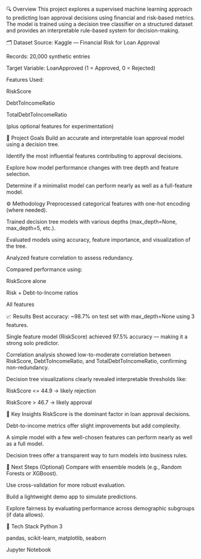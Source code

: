 🔍 Overview
This project explores a supervised machine learning approach to predicting loan approval decisions using financial and risk-based metrics. The model is trained using a decision tree classifier on a structured dataset and provides an interpretable rule-based system for decision-making.

🗂 Dataset
Source: Kaggle — Financial Risk for Loan Approval

Records: 20,000 synthetic entries

Target Variable: LoanApproved (1 = Approved, 0 = Rejected)

Features Used:

RiskScore

DebtToIncomeRatio

TotalDebtToIncomeRatio

(plus optional features for experimentation)

🎯 Project Goals
Build an accurate and interpretable loan approval model using a decision tree.

Identify the most influential features contributing to approval decisions.

Explore how model performance changes with tree depth and feature selection.

Determine if a minimalist model can perform nearly as well as a full-feature model.

⚙️ Methodology
Preprocessed categorical features with one-hot encoding (where needed).

Trained decision tree models with various depths (max_depth=None, max_depth=5, etc.).

Evaluated models using accuracy, feature importance, and visualization of the tree.

Analyzed feature correlation to assess redundancy.

Compared performance using:

RiskScore alone

Risk + Debt-to-Income ratios

All features

📈 Results
Best accuracy: ~98.7% on test set with max_depth=None using 3 features.

Single feature model (RiskScore) achieved 97.5% accuracy — making it a strong solo predictor.

Correlation analysis showed low-to-moderate correlation between RiskScore, DebtToIncomeRatio, and TotalDebtToIncomeRatio, confirming non-redundancy.

Decision tree visualizations clearly revealed interpretable thresholds like:

RiskScore <= 44.9 → likely rejection

RiskScore > 46.7 → likely approval

🧠 Key Insights
RiskScore is the dominant factor in loan approval decisions.

Debt-to-income metrics offer slight improvements but add complexity.

A simple model with a few well-chosen features can perform nearly as well as a full model.

Decision trees offer a transparent way to turn models into business rules.

📌 Next Steps (Optional)
Compare with ensemble models (e.g., Random Forests or XGBoost).

Use cross-validation for more robust evaluation.

Build a lightweight demo app to simulate predictions.

Explore fairness by evaluating performance across demographic subgroups (if data allows).

🧰 Tech Stack
Python 3

pandas, scikit-learn, matplotlib, seaborn

Jupyter Notebook
